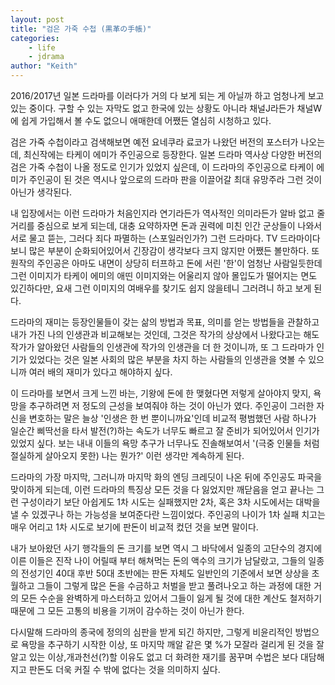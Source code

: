 ```yaml
---
layout: post
title: "검은 가죽 수첩 (黒革の手帳)"
categories:
    - life
    - jdrama
author: "Keith"
---
```


2016/2017년 일본 드라마를 이러다가 거의 다 보게 되는 게 아닐까 하고 엄청나게 보고 있는 중이다. 구할 수 있는 자막도 없고 한국에 있는 상황도 아니라 채널J라든가 채널W에 쉽게 가입해서 볼 수도 없으니 애매한데 어쨌든 열심히 시청하고 있다.

검은 가죽 수첩이라고 검색해보면 예전 요네쿠라 료코가 나왔던 버전의 포스터가 나오는데, 최신작에는 타케이 에미가 주인공으로 등장한다. 일본 드라마 역사상 다양한 버전의 검은 가죽 수첩이 나올 정도로 인기가 있었지 싶은데, 이 드라마의 주인공으로 타케이 에미가 주인공이 된 것은 역시나 앞으로의 드라마 판을 이끌어갈 최대 유망주라 그런 것이 아닌가 생각된다.

내 입장에서는 이런 드라마가 처음인지라 연기라든가 역사적인 의미라든가 알바 없고 줄거리를 중심으로 보게 되는데, 대충 요약하자면 돈과 권력에 미친 인간 군상들이 나와서 서로 물고 뜯는, 그러다 죄다 파멸하는 (스포일러인가?) 그런 드라마다. TV 드라마이다보니 많은 부분이 순화되어있어서 긴장감이 생각보다 크지 않지만 어쨌든 볼만하다. 또 원작의 주인공은 아마도 내면이 상당히 터프하고 돈에 서린 '한'이 엄청난 사람일듯한데 그런 이미지가 타케이 에미의 애띤 이미지와는 어울리지 않아 몰입도가 떨어지는 면도 있긴하다만, 요새 그런 이미지의 여배우를 찾기도 쉽지 않을테니 그러려니 하고 보게 된다.

드라마의 재미는 등장인물들이 갖는 삶의 방법과 목표, 의미를 얻는 방법들을 관찰하고 내가 가진 나의 인생관과 비교해보는 것인데, 그것은 작가의 상상에서 나왔다고는 해도 작가가 알아왔던 사람들의 인생관에 작가의 인생관을 더 한 것이니까, 또 그 드라마가 인기가 있었다는 것은 일본 사회의 많은 부분을 차지 하는 사람들의 인생관을 엿볼 수 있으니까 여러 배의 재미가 있다고 해야하지 싶다. 

이 드라마를 보면서 크게 느낀 바는, 기왕에 돈에 한 맺혔다면 저렇게 살아야지 맞지, 욕망을 추구하려면 저 정도의 근성을 보여줘야 하는 것이 아닌가 였다. 주인공이 그러한 자신을 변호하는 말은 늘상 '인생은 한 번 뿐이니까요'인데 비교적 평범했던 사람 하나가 일순간 삐딱선을 타서 발전(?)하는 속도가 너무도 빠르고 잘 준비가 되어있어서 인기가 있었지 싶다. 보는 내내 이들의 욕망 추구가 너무나도 진솔해보여서 '(극중 인물들 처럼 절실하게 살아오지 못한) 나는 뭔가?' 이런 생각만 계속하게 된다. 

드라마의 가장 마지막, 그러니까 마지막 화의 엔딩 크레딧이 나온 뒤에 주인공도 파국을 맞이하게 되는데, 이런 드라마의 특징상 모든 것을 다 잃었지만 깨닫음을 얻고 끝나는 그런 구성이라기 보단 아쉽게도 1차 시도는 실패했지만 2차, 혹은 3차 시도에서는 대박을 낼 수 있겠구나 하는 가능성을 보여준다란 느낌이었다. 주인공의 나이가 1차 실패 치고는 매우 어리고 1차 시도로 보기에 판돈이 비교적 컸던 것을 보면 말이다.

내가 보아왔던 사기 행각들의 돈 크기를 보면 역시 그 바닥에서 일종의 고단수의 경지에 이른 이들은 진작 나이 어릴때 부터 해쳐먹는 돈의 액수의 크기가 남달랐고, 그들의 일종의 전성기인 40대 후반 50대 초반에는 판돈 자체도 일반인의 기준에서 보면 상상을 초월하고 그들이 그렇게 많은 돈을 수금하고 처벌을 받고 풀려나오고 하는 과정에 대한 거의 모든 수순을 완벽하게 마스터하고 있어서 그들이 잃게 될 것에 대한 계산도 철저하기 때문에 그 모든 고통의 비용을 기꺼이 감수하는 것이 아닌가 한다. 

다시말해 드라마의 종국에 정의의 심판을 받게 되긴 하지만, 그렇게 비윤리적인 방법으로 욕망을 추구하기 시작한 이상, 또 마지막 깨알 같은 몇 %가 모잘라 걸리게 된 것을 잘 알고 있는 이상,개과천선(?)할 이유도 없고 더 화려한 재기를 꿈꾸며 수법은 보다 대담해지고 판돈도 더욱 커질 수 밖에 없다는 것을 의미하지 싶다. 